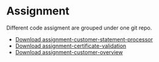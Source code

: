 # Assignment

Different code assigment are grouped under one git repo. 
* [Download assignment-customer-statement-processor](./assignment-customer-statement-processor.zip)
* [Download assignment-certificate-validation](./assignment-certificate-validation.zip)
* [Download assignment-customer-overview](./assignment-customer-overview.zip)
